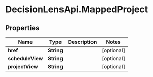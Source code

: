 # DecisionLensApi.MappedProject

## Properties
Name | Type | Description | Notes
------------ | ------------- | ------------- | -------------
**href** | **String** |  | [optional] 
**scheduleView** | **String** |  | [optional] 
**projectView** | **String** |  | [optional] 


